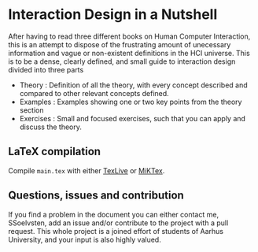 # Interaction Design in a Nutshell
After having to read three different books on Human Computer Interaction, this is an attempt to dispose of the frustrating amount of unecessary information and vague or non-existent definitions in the HCI universe. This is to be a dense, clearly defined, and small guide to interaction design divided into three parts

- Theory : Definition of all the theory, with every concept described and compared to other relevant concepts defined.
- Examples : Examples showing one or two key points from the theory section
- Exercises : Small and focused exercises, such that you can apply and discuss the theory.

## LaTeX compilation
Compile `main.tex` with either [TexLive](https://tug.org/texlive/) or [MiKTex](https://miktex.org/).

## Questions, issues and contribution
If you find a problem in the document you can either contact me, SSoelvsten, add an issue and/or contribute to the project with a pull request. This whole project is a joined effort of students of Aarhus University, and your input is also highly valued.
